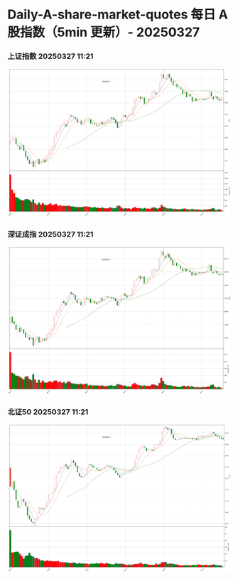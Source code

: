 
# Daily-A-share-market-quotes 每日 A 股指数（5min 更新）- 20250327

### 上证指数 20250327 11:21
![](./fig/2025/3/20250327-sh000001.png)

### 深证成指 20250327 11:21
![](./fig/2025/3/20250327-sz399001.png)

### 北证50 20250327 11:21
![](./fig/2025/3/20250327-bj899050.png)

